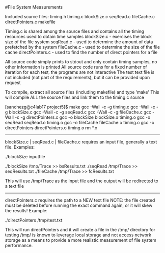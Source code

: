#File System Measurements

Included source files:
timing.h
timing.c
blockSize.c
seqRead.c
fileCache.c
directPointers.c
makefile

Timing.c is shared among the source files and contains all the timing resources used to obtain time samples
blockSize.c - exercises the block size of the file system
seqRead.c - used to determine the amount of data prefetched by the system
fileCache.c - used to determine the size of the file cache 
directPointers.c - used to find the number of direct pointers for a file


All source code simply prints to stdout and only contain timing samples, no other information is printed
All source code runs for a fixed number of iteration for each test, the programs are not interactive
The test text file is not included (not part of the requirements), but it can be provided upon request

To compile, extract all source files (including makefile) and type 'make'
This will compile ALL the source files and link them to the timing.c source

[sanchezg@c4lab17 project5]$ make
gcc -Wall -c -g timing.c
gcc -Wall -c -g blockSize.c
gcc -Wall -c -g seqRead.c
gcc -Wall -c -g fileCache.c
gcc -Wall -c -g directPointers.c
gcc -o blockSize blockSize.o timing.o
gcc -o seqRead seqRead.o timing.o
gcc -o fileCache fileCache.o timing.o
gcc -o directPointers directPointers.o timing.o
rm *.o

****************************************************************
blockSize.c | seqRead.c | fileCache.c requires an input file, generally a text file.
Examples:

./blockSize inputfile 

./blockSize /tmp/Trace >> bsResults.txt
./seqRead /tmp/Trace >> seqResults.txt
./fileCache /tmp/Trace >> fcResults.txt

This will use /tmp/Trace as the input file and the output will be redirected to a text file
****************************************************************

directPointers.c requires the path to a NEW text file
NOTE: the file created must be deleted before running the exact command again, or it will skew the results!
Example:

./directPointers /tmp/test.txt

This will run directPointers and it will create a file in the /tmp/ directory for testing
/tmp/ is known to leverage local storage and not access network storage as a means to provide a more realistic measurement of file system performance. 